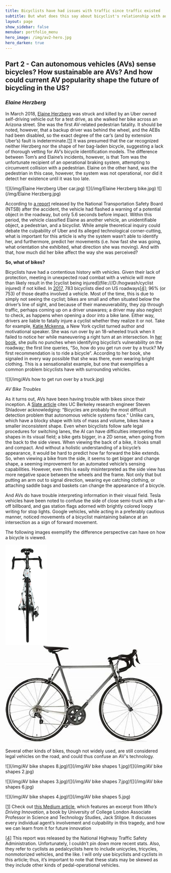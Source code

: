 ```yaml
---
title: Bicyclists have had issues with traffic since traffic existed
subtitle: But what does this say about bicyclist's relationship with autonomous vehicles?
layout: page
show_sidebar: false
menubar: portfolio_menu
hero_image: /img/av2-hero.jpg
hero_darken: true
---
```


## Part 2 - Can autonomous vehicles (AVs) sense bicycles? How sustainable are AVs? And how could current AV popularity shape the future of bicycling in the US?



### *Elaine Herzberg*

In March 2018, [Elaine Herzberg](https://usa.streetsblog.org/2019/03/08/uber-got-off-the-hook-for-killing-a-pedestrian-with-its-self-driving-car/) was struck and killed by an Uber owned self-driving vehicle out for a test drive, as she walked her bike across an Arizona street. She was the first AV-related pedestrian fatality. It should be noted, however, that a backup driver was behind the wheel, and the AEBs had been disabled, so the exact degree of the car’s (and by extension Uber’s) fault is indeterminate.[[1\]](#_ftn1) It was presumed that the car recognized neither Herzberg nor the shape of her bag-laden bicycle, suggesting a lack of thorough vetting for AV’s bicycle identification models. The difference between Tom’s and Elaine’s incidents, however, is that Tom was the unfortunate recipient of an operational braking system, attempting to circumvent collision with a pedestrian. Elaine on the other hand, was the pedestrian in this case, however, the system was not operational, nor did it detect her existence until it was too late. 

![](/img/Elaine Herzberg Uber car.jpg)  ![](/img/Elaine Herzberg bike.jpg) ![](/img/Elaine Herzberg.jpg)

According to [a report](https://www.ntsb.gov/investigations/AccidentReports/Reports/HAR1903.pdf) released by the National Transportation Safety Board (NTSB) after the accident, the vehicle had flashed a warning of a potential object in the roadway, but only 5.6 seconds before impact. Within this period, the vehicle classified Elaine as another vehicle, an unidentifiable object, a pedestrian, and a bicyclist. While ample theoretical inquiry could debate the culpability of Uber and its alleged technological corner-cutting, what is important for this article is why the system wasn’t able to identify her, and furthermore, predict her movements (i.e. how fast she was going, what orientation she exhibited, what direction she was moving). And with that, how much did her bike affect the way she was perceived?



**So, what of bikes?**

Bicyclists have had a contentious history with vehicles. Given their lack of protection, meeting in unexpected road combat with a vehicle will more than likely result in the [cyclist being injured](file:///D:/hogwash/cyclist injured) if not killed. In [2017](https://crashstats.nhtsa.dot.gov/Api/Public/ViewPublication/812765), 783 bicyclists died on US roadways[[4\]](#_ftn4); 96% (or 753) of those deaths involved a vehicle. Most of the time, this is due to simply not seeing the cyclist; bikes are small and often situated below the driver’s line of sight, and because of their maneuverability, they zip through traffic, perhaps coming up on a driver unawares; a driver may also neglect to check, as happens when opening a door into a bike lane. Either way, drivers are liable to fatally injure a cyclist whether they realize it or not. Take for example, [Katie Mckenna](https://www.rd.com/article/run-over-by-an-eighteen-wheeler/), a New York cyclist turned author and motivational speaker. She was run over by an 18-wheeled truck when it failed to notice her while maneuvering a right turn at an intersection. In [her book](https://www.amazon.com/How-Get-Run-Over-Truck-ebook/dp/B01LY9PYBR), she pulls no punches when identifying bicyclist’s vulnerability on the roadway; the first line queries, “So, how do you get run over by a truck? My first recommendation is to ride a bicycle”. According to her book, she signaled in every way possible that she was there, even wearing bright clothing. This is a sensationalist example, but one that exemplifies a common problem bicyclists have with surrounding vehicles.

![](/img/AVs how to get run over by a truck.jpg)

*AV Bike Troubles*

As it turns out, AVs have been having trouble with bikes since their inception. A [Slate article](https://slate.com/technology/2018/02/self-driving-cars-struggle-to-detect-cyclists-bicycle-to-vehicle-communications-arent-the-answer.html) cites UC Berkeley research engineer Steven Shladover acknowledging: “Bicycles are probably the most difficult detection problem that autonomous vehicle systems face.” Unlike cars, which have a blocky shape with lots of mass and volume, bikes have a smaller inconsistent shape. Even when bicyclists follow safe legal procedures for switching lanes, the AI can have difficulties interpreting the shapes in its visual field; a bike gets bigger, in a 2D sense, when going from the back to the side views. When viewing the back of a bike, it looks small and compact. And without a holistic understanding of a bicycle’s appearance, it would be hard to predict how far forward the bike extends. So, when viewing a bike from the side, it seems to get bigger and change shape, a seeming improvement for an automated vehicle’s sensing capabilities. However, even this is easily misinterpreted as the side view has more negative space between the wheels and the frame. Not only that but putting an arm out to signal direction, wearing eye catching clothing, or attaching saddle bags and baskets can change the appearance of a bicycle.

And AVs do have trouble interpreting information in their visual field. Tesla vehicles have been noted to confuse the side of close semi-truck with a far-off billboard, and gas station flags adorned with brightly colored loopy writing for stop lights. Google vehicles, while acting in a preferably cautious manner, noticed movements of a bicyclist maintaining balance at an intersection as a sign of forward movement.

The following images exemplify the difference perspective can have on how a bicycle is viewed.

 

![](/img/image-20220220144102487.png)![](/img/image-20220220144127955.png)



Several other kinds of bikes, though not widely used, are still considered legal vehicles on the road, and could thus confuse an AV's technology.



![](/img/AV bike shapes 8.jpg)![](/img/AV bike shapes 1.jpg)![](/img/AV bike shapes 2.jpg)

![](/img/AV bike shapes 3.jpg)![](/img/AV bike shapes 7.jpg)![](/img/AV bike shapes 6.jpg)

![](/img/AV bike shapes 4.jpg)![](/img/AV bike shapes 5.jpg)





[[1\]](#_ftnref1) Check out [this Medium article](https://onezero.medium.com/who-killed-elaine-herzberg-ea01fb14fc5e), which features an excerpt from *Who’s Driving Innovation*, a book by University of College London Associate Professor in Science and Technology Studies, Jack Stilgoe. It discusses every individual agent’s involvement and culpability in this tragedy, and how we can learn from it for future innovation

[[4\]](#_ftnref4) This report was released by the National Highway Traffic Safety Administration. Unfortunately, I couldn’t pin down more recent stats. Also, they refer to cyclists as pedalcyclists here to include unicycles, tricycles, nonmotorized vehicles, and the like. I will only use bicyclists and cyclists in this article; thus, it’s important to note that these stats may be skewed as they include other kinds of pedal-operational vehicles.